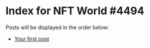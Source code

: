 # Index for NFT World #4494
Posts will be displayed in the order below:

- [Your first post](./001-first.md)

